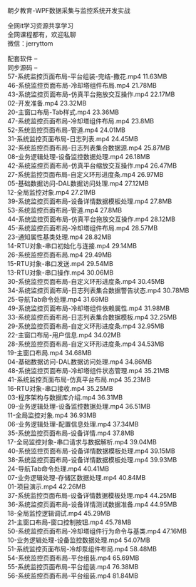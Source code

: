 朝夕教育-WPF数据采集与监控系统开发实战

全网it学习资源共享学习<br>全网课程都有，欢迎私聊<br>微信：jerryttom<br>

配套软件 –<br> 同步源码 –<br> 57-系统监控页面布局-平台组装-完结-撒花.mp4 11.63MB<br> 46-系统监控页面布局-冷却塔组件布局.mp4 21.78MB<br> 43-系统监控页面布局-仿真平台拖放交互操作.mp4 22.17MB<br> 02-开发准备.mp4 23.32MB<br> 20-主窗口布局-Tab样式.mp4 23.36MB<br> 47-系统监控页面布局-冷却塔组件布局.mp4 23.8MB<br> 52-系统监控页面布局-管道.mp4 24.01MB<br> 31-系统监控页面布局-日志列表.mp4 24.45MB<br> 32-系统监控页面布局-日志列表集合数据源.mp4 25.87MB<br> 08-业务逻辑处理-设备监控数据处理.mp4 26.18MB<br> 42-系统监控页面布局-仿真平台缩放交互操作.mp4 26.47MB<br> 27-系统监控页面布局-自定义环形进度条.mp4 26.97MB<br> 05-基础数据访问-DAL数据访问处理.mp4 27.12MB<br> 12-全局监控对象.mp4 27.21MB<br> 39-系统监控页面布局-设备详情数据模板处理.mp4 27.8MB<br> 53-系统监控页面布局-管道.mp4 27.8MB<br> 44-系统监控页面布局-仿真平台拖放交互操作.mp4 28.12MB<br> 45-系统监控页面布局-冷却塔组件布局.mp4 28.57MB<br> 23-通知属性基类处理.mp4 28.82MB<br> 14-RTU对象-串口初始化与连接.mp4 29.14MB<br> 26-系统监控页面布局.mp4 29.49MB<br> 15-RTU对象-串口发送.mp4 29.54MB<br> 13-RTU对象-串口操作.mp4 30.06MB<br> 30-系统监控页面布局-自定义环形进度条.mp4 30.45MB<br> 34-系统监控页面布局-日志列表集合数据警告状态.mp4 30.78MB<br> 25-导航Tab命令处理.mp4 31.69MB<br> 49-系统监控页面布局-冷却塔组件依赖属性.mp4 31.98MB<br> 33-系统监控页面布局-日志列表集合数据模板.mp4 32.25MB<br> 29-系统监控页面布局-自定义环形进度条.mp4 32.95MB<br> 22-主窗口布局-用户信息.mp4 34.02MB<br> 28-系统监控页面布局-自定义环形进度条.mp4 34.53MB<br> 19-主窗口布局.mp4 34.68MB<br> 04-基础数据访问-DAL数据访问处理.mp4 34.86MB<br> 48-系统监控页面布局-冷却塔组件状态管理.mp4 35.21MB<br> 41-系统监控页面布局-仿真平台布局.mp4 35.23MB<br> 16-RTU对象-串口接收.mp4 35.25MB<br> 03-程序架构与数据库介绍.mp4 36.31MB<br> 09-业务逻辑处理-设备监控数据处理.mp4 36.51MB<br> 11-全局监控对象.mp4 36.93MB<br> 06-业务逻辑处理-配置信息处理.mp4 37.34MB<br> 35-系统监控页面布局-设备详情.mp4 37.8MB<br> 17-全局监控对象-串口请求与数据解析.mp4 39.04MB<br> 40-系统监控页面布局-设备详情数据模板处理.mp4 39.15MB<br> 38-系统监控页面布局-设备详情数据模板处理.mp4 39.93MB<br> 24-导航Tab命令处理.mp4 40.41MB<br> 07-业务逻辑处理-存储区数据处理.mp4 40.84MB<br> 01-项目演示.mp4 42.26MB<br> 37-系统监控页面布局-设备详情数据模板处理.mp4 44.25MB<br> 36-系统监控页面布局-设备详情测试数据准备.mp4 44.95MB<br> 18-全局监控逻辑调试.mp4 45.29MB<br> 21-主窗口布局-窗口控制按钮.mp4 45.78MB<br> 50-系统监控页面布局-冷却塔组件行为命令与基类.mp4 47.16MB<br> 10-业务逻辑处理-设备监控数据处理.mp4 54.07MB<br> 51-系统监控页面布局-冷却泵组件布局.mp4 58.48MB<br> 54-系统监控页面布局-平台组装.mp4 65.69MB<br> 55-系统监控页面布局-平台组装.mp4 76.38MB<br> 56-系统监控页面布局-平台组装.mp4 81.84MB